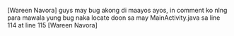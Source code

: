 [Wareen Navora]
guys may bug akong di maayos ayos, in comment ko nlng para mawala yung bug 
naka locate doon sa may MainActivity.java sa line 114 at line 115
[Wareen Navora]
